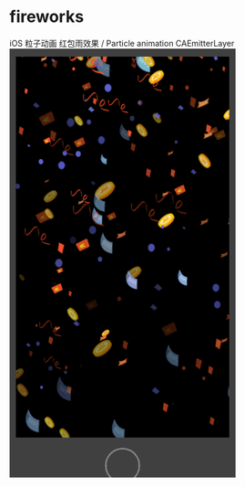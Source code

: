 # fireworks
iOS 粒子动画 红包雨效果 / Particle animation  CAEmitterLayer
![image](https://github.com/ixiao/fireworks/blob/master/Untitled.gif)
